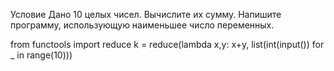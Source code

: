 Условие
Дано 10 целых чисел.
Вычислите их сумму.
Напишите программу, использующую наименьшее число переменных.

from functools import reduce
k = reduce(lambda x,y: x+y, list(int(input()) for _ in range(10)))
